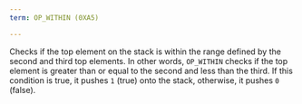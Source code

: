 ```yaml
---
term: OP_WITHIN (0XA5)

---
```

Checks if the top element on the stack is within the range defined by the second and third top elements. In other words, `OP_WITHIN` checks if the top element is greater than or equal to the second and less than the third. If this condition is true, it pushes `1` (true) onto the stack, otherwise, it pushes `0` (false).